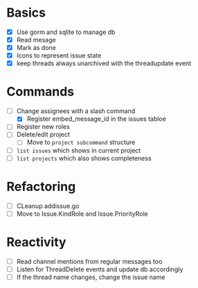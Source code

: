 # Basics

- [x] Use gorm and sqlite to manage db
- [x] Read mesage
- [x] Mark as done
- [x] Icons to represent issue state
- [x] keep threads always unarchived with the threadupdate event

# Commands

- [ ] Change assignees with a slash command
  - [x] Register embed_message_id in the issues tabloe
- [ ] Register new roles
- [ ] Delete/edit project
  - [ ] Move to `project subcommand` structure
- [ ] `list issues` which shows in current project
- [ ] `list projects` which also shows completeness

# Refactoring

- [ ] CLeanup addissue.go
- [ ] Move to Issue.KindRole and Issue.PriorityRole

# Reactivity

- [ ] Read channel mentions from regular messages too
- [ ] Listen for ThreadDelete events and update db accordingly
- [ ] If the thread name changes, change the issue name
